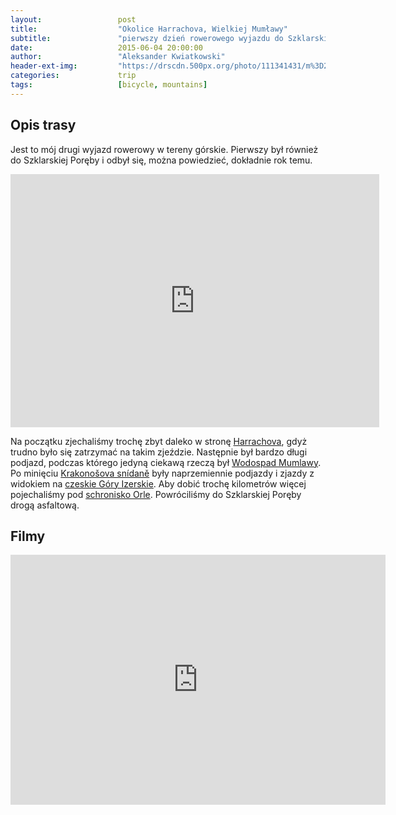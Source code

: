 ```yaml
---
layout:                 post
title:                  "Okolice Harrachova, Wielkiej Mumławy"
subtitle:               "pierwszy dzień rowerowego wyjazdu do Szklarskiej Poręby"
date:                   2015-06-04 20:00:00
author:                 "Aleksander Kwiatkowski"
header-ext-img:         "https://drscdn.500px.org/photo/111341431/m%3D2048/21998e31cabd789f8e72f4a96fa60cff"
categories:             trip
tags:                   [bicycle, mountains]
---
```


[route]:                https://www.strava.com/activities/318213614
[wiki-harrachov]:       http://en.wikipedia.org/wiki/Harrachov
[wiki-mumlawa]:         http://pl.wikipedia.org/wiki/Wodospad_Mumlawy
[wiki-snidane]:         http://cs.wikipedia.org/wiki/Krakono%C5%A1ova_sn%C3%ADdan%C4%9B
[wiki-izery]:           http://pl.wikipedia.org/wiki/G%C3%B3ry_Izerskie
[wiki-orle]:            http://pl.wikipedia.org/wiki/Schronisko_Turystyczne_%E2%80%9EOrle%E2%80%9D

Opis trasy
----------

Jest to mój drugi wyjazd rowerowy w tereny górskie. Pierwszy był również do Szklarskiej
Poręby i odbył się, można powiedzieć, dokładnie rok temu.

<iframe height='405' width='590' frameborder='0' allowtransparency='true' scrolling='no' src='https://www.strava.com/activities/318213614/embed/bc2dd545b1e7f3976ef0b6d1b1cfef1e9d8574f5'></iframe>

Na początku zjechaliśmy trochę zbyt daleko w stronę [Harrachova][wiki-harrachov], gdyż trudno było się
zatrzymać na takim zjeździe. Następnie był bardzo długi podjazd, podczas którego jedyną ciekawą rzeczą
był [Wodospad Mumlawy][wiki-mumlawa]. Po minięciu [Krakonošova snídaně][wiki-snidane] były naprzemiennie
podjazdy i zjazdy z widokiem na [czeskie Góry Izerskie][wiki-izery]. Aby dobić trochę kilometrów więcej
pojechaliśmy pod [schronisko Orle][wiki-orle]. Powróciliśmy do Szklarskiej Poręby drogą asfaltową.


Filmy
----------

<div class="vimeo"><iframe src='http://player.vimeo.com/video/130036499' width="600" height="400" frameborder="0" webkitAllowFullScreen mozallowfullscreen allowFullScreen> </iframe></div>

